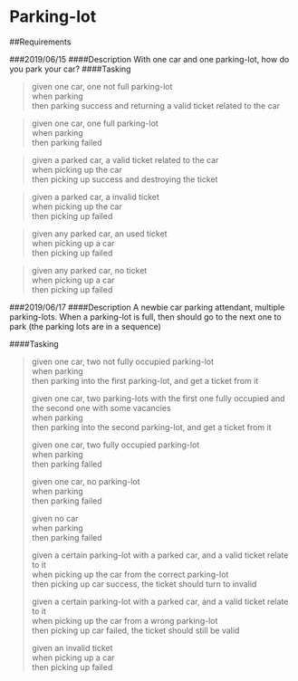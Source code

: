 # Parking-lot

##Requirements

###2019/06/15
####Description
With one car and one parking-lot, how do you park your car?
####Tasking
>given one car, one not full parking-lot<br>
>when parking<br>
>then parking success and returning a valid ticket related to the car

>given one car, one full parking-lot<br>
>when parking<br>
>then parking failed

>given a parked car, a valid ticket related to the car<br>
>when picking up the car<br>
>then picking up success and destroying the ticket

>given a parked car, a invalid ticket<br>
>when picking up the car<br>
>then picking up failed

>given any parked car, an used ticket<br>
>when picking up a car<br>
>then picking up failed

>given any parked car, no ticket<br>
>when picking up a car<br>
>then picking up failed

###2019/06/17
####Description
A newbie car parking attendant, multiple parking-lots. When a parking-lot is full, then should go to the next one to park (the parking lots are in a sequence) 

####Tasking
>given one car, two not fully occupied parking-lot<br>
>when parking<br>
>then parking into the first parking-lot, and get a ticket from it<br>
>
>given one car, two parking-lots with the first one fully occupied and the second one with some vacancies<br>
>when parking<br>
>then parking into the second parking-lot, and get a ticket from it<br>
>
>given one car, two fully occupied parking-lot<br>
>when parking<br>
>then parking failed<br>
>
>given one car, no parking-lot<br>
>when parking<br>
>then parking failed<br>
>
>given no car<br>
>when parking<br>
>then parking failed<br>
>
>given a certain parking-lot with a parked car, and a valid ticket relate to it<br>
>when picking up the car from the correct parking-lot<br>
>then picking up car success, the ticket should turn to invalid<br>
>
>given a certain parking-lot with a parked car, and a valid ticket relate to it<br>
>when picking up the car from a wrong parking-lot<br>
>then picking up car failed, the ticket should still be valid<br>
>
>given an invalid ticket<br>
>when picking up a car<br>
>then picking up failed<br>